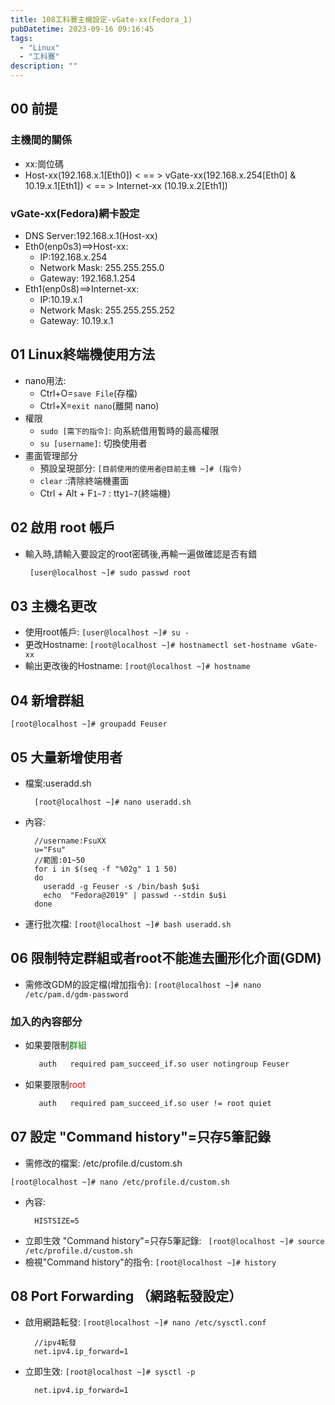 ```yaml
---
title: 108工科賽主機設定-vGate-xx(Fedora_1)
pubDatetime: 2023-09-16 09:16:45
tags:
  - "Linux"
  - "工科賽"
description: ""
---
```


## 00 前提

### 主機間的關係

- xx:崗位碼
- Host-xx(192.168.x.1[Eth0]) < == > vGate-xx(192.168.x.254[Eth0] & 10.19.x.1[Eth1]) < == > Internet-xx (10.19.x.2[Eth1])

### vGate-xx(Fedora)網卡設定

- DNS Server:192.168.x.1(Host-xx)
- Eth0(enp0s3)==>Host-xx:
  - IP:192.168.x.254
  - Network Mask: 255.255.255.0
  - Gateway: 192.168.1.254
- Eth1(enp0s8)==>Internet-xx:
  - IP:10.19.x.1
  - Network Mask: 255.255.255.252
  - Gateway: 10.19.x.1

<!--more-->

## 01 Linux終端機使用方法

- nano用法:
  - Ctrl+O=`save File`(存檔)
  - Ctrl+X=`exit nano`(離開 nano)
- 權限
  - `sudo [需下的指令]`: 向系統借用暫時的最高權限
  - `su [username]`: 切換使用者
- 畫面管理部分
  - 預設呈現部分: `[目前使用的使用者@目前主機 ~]# (指令)`
  - `clear` :清除終端機畫面
  - Ctrl + Alt + F`1~7` : tty`1~7`(終端機)

## 02 啟用 root 帳戶

- 輸入時,請輸入要設定的root密碼後,再輸一遍做確認是否有錯
  ```bash
   [user@localhost ~]# sudo passwd root
  ```

## 03 主機名更改

- 使用root帳戶: `[user@localhost ~]# su -`
- 更改Hostname: `[root@localhost ~]# hostnamectl set-hostname vGate-xx`
- 輸出更改後的Hostname: `[root@localhost ~]# hostname`

## 04 新增群組

```
[root@localhost ~]# groupadd Feuser
```

## 05 大量新增使用者

- 檔案:useradd.sh
  ```
    [root@localhost ~]# nano useradd.sh
  ```
- 內容:
  ```bash=
    //username:FsuXX
    u="Fsu"
    //範圍:01~50
    for i in $(seq -f "%02g" 1 1 50)
    do
      useradd -g Feuser -s /bin/bash $u$i
      echo  "Fedora@2019" | passwd --stdin $u$i
    done
  ```
- 運行批次檔: `[root@localhost ~]# bash useradd.sh`

## 06 限制特定群組或者root不能進去圖形化介面(GDM)

- 需修改GDM的設定檔(增加指令): `[root@localhost ~]# nano /etc/pam.d/gdm-password`

### 加入的內容部分

- 如果要限制<font color=green>群組</font>
  ```bash
     auth   required pam_succeed_if.so user notingroup Feuser
  ```
- 如果要限制<font color=red>root</font>
  ```bash
     auth   required pam_succeed_if.so user != root quiet
  ```

## 07 設定 "Command history"=只存5筆記錄

- 需修改的檔案: /etc/profile.d/custom.sh

```
[root@localhost ~]# nano /etc/profile.d/custom.sh
```

- 內容:
  ```bash=
    HISTSIZE=5
  ```
- 立即生效 "Command history"=只存5筆記錄: `
[root@localhost ~]# source /etc/profile.d/custom.sh`
- 檢視"Command history"的指令: `[root@localhost ~]# history`

## 08 Port Forwarding （網路転發設定）

- 啟用網路転發: `[root@localhost ~]# nano /etc/sysctl.conf`
  ```shell=
    //ipv4転發
    net.ipv4.ip_forward=1
  ```
- 立即生效: `[root@localhost ~]# sysctl -p`
  ```shell=
    net.ipv4.ip_forward=1
  ```

